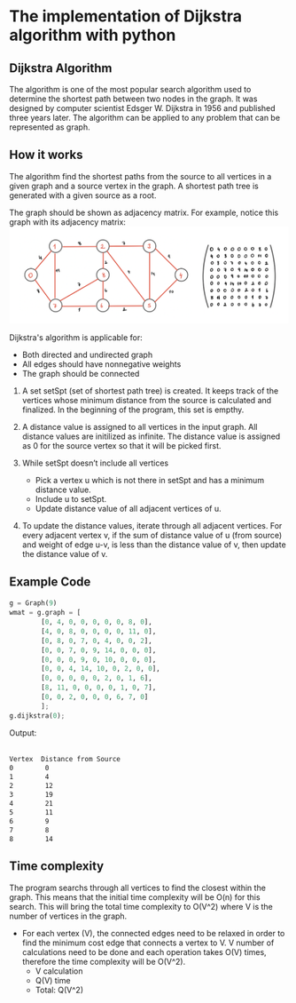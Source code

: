 # The implementation of Dijkstra algorithm with python 

## Dijkstra Algorithm

The algorithm is one of the most popular search algorithm used to determine the shortest path between two nodes in the graph. It was designed by computer scientist Edsger W. Dijkstra in 1956 and published three years later. The algorithm can be applied to any problem that can be represented as graph. 

## How it works

The algorithm find the shortest paths from the source to all vertices in a given graph and a source vertex in the graph. A shortest path tree is generated with a given source as a root.

The graph should be shown as adjacency matrix. For example, notice this graph with its adjacency matrix:
![image](graph_matrix.png)

Dijkstra's algorithm is applicable for:
* Both directed and undirected graph
* All edges should have nonnegative weights 
* The graph should be connected 

1. A set setSpt (set of shortest path tree) is created. It keeps track of the vertices whose minimum distance from the source is calculated and finalized. In the beginning of the program, this set is empthy.  

2. A distance value is assigned to all vertices in the input graph. All distance values are initilized as infinite. The distance value is assigned as 0 for the source vertex so that it will be picked first. 

3. While setSpt doesn’t include all vertices 
    * Pick a vertex u which is not there in setSpt and has a minimum distance value. 
    * Include u to setSpt. 
    * Update distance value of all adjacent vertices of u. 
4. To update the distance values, iterate through all adjacent vertices. For every adjacent vertex v, if the sum of distance value of u (from source) and weight of edge u-v, is less than the distance value of v, then update the distance value of v. 

## Example Code 
````py
g = Graph(9)
wmat = g.graph = [
        [0, 4, 0, 0, 0, 0, 0, 8, 0],
        [4, 0, 8, 0, 0, 0, 0, 11, 0],
        [0, 8, 0, 7, 0, 4, 0, 0, 2],
        [0, 0, 7, 0, 9, 14, 0, 0, 0],
        [0, 0, 0, 9, 0, 10, 0, 0, 0],
        [0, 0, 4, 14, 10, 0, 2, 0, 0],
        [0, 0, 0, 0, 0, 2, 0, 1, 6],
        [8, 11, 0, 0, 0, 0, 1, 0, 7],
        [0, 0, 2, 0, 0, 0, 6, 7, 0] 
        ];
g.dijkstra(0);
````

Output:

````

Vertex  Distance from Source
0        0
1        4
2        12
3        19
4        21
5        11
6        9
7        8
8        14
````
## Time complexity

The program searchs through all vertices to find the closest within the graph. This means that the initial time complexity will be O(n) for this search. This will bring the total time complexity to O(V^2) where V is the number of vertices in the graph. 

* For each vertex (V), the connected edges need to be relaxed in order to find the minimum cost edge that connects a vertex to V. V number of calculations need to be done and each operation takes O(V) times, therefore the time complexity will be  O(V^2).
     * V calculation 
     * Q(V) time
     * Total: Q(V^2)

